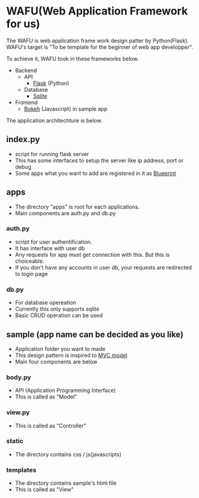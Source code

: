 # WAFU(Web Application Framework for us)

The WAFU is web application frame work design patter by Python(Flask).
WAFU's target is "To be template for the beginner of web app developper".

To achieve it, WAFU took in these frameworks below.

- Backend
  - API
    - [Flask](https://flask.palletsprojects.com/en/1.1.x/) (Python)
  - Database
    - [Sqlite](https://www.sqlite.org/index.html)
- Frontend
  - [Bokeh](https://docs.bokeh.org/en/latest/docs/user_guide/bokehjs.html) (Javascript) in sample app

The application architechture is below.


## index.py
- script for running flask server
- This has some interfaces to setup the server like ip address, port or debug
- Some apps what you want to add are registered in it as [Blueprint](https://flask.palletsprojects.com/en/1.1.x/blueprints/)

## apps
- The directory "apps" is root for each applications.  
- Main components are auth.py and db.py  

### auth.py
- script for user authentification.
- It has interface with user db
- Any requests for app must get connection with this. But this is choiceable.
- If you don't have any accounts in user db, your requests are redirected to login page

### db.py
- For database opereation
- Currently this only supports sqlite
- Basic CRUD operation can be used

## sample (app name can be decided as you like)
- Application folder you want to made
- This design pattern is inspired to [MVC model](https://ja.wikipedia.org/wiki/Model_View_Controller)
- Main four components are below

### body.py
- API (Application Programming Interface)
- This is called as "Model"

### view.py
- This is called as "Controller"

### static
- The directory contains css / js(javascripts)

### templates
- The directory contains sample's html file
- This is called as "View"